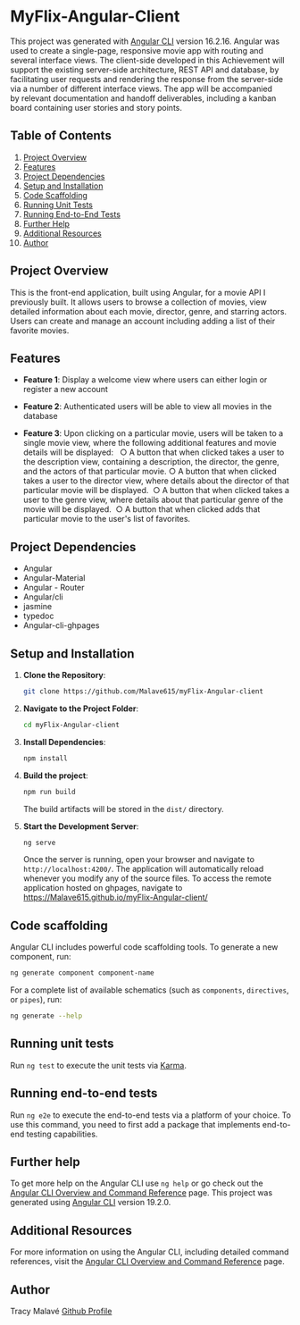 # MyFlix-Angular-Client

This project was generated with [Angular CLI](https://github.com/angular/angular-cli) version 16.2.16. Angular was used to create a single-page, responsive movie app with routing and several interface views. The client-side developed in this Achievement will support the existing server-side architecture, REST API and database, by facilitating user requests and rendering the response from the server-side via a number of different interface views. The app will be accompanied by relevant documentation and handoff deliverables, including a kanban board containing user stories and story points.

## Table of Contents

1.  [Project Overview](#project-overview)
2.  [Features](#features)
3.  [Project Dependencies](#project-dependencies)
4.  [Setup and Installation](#setup-and-installation)
5.  [Code Scaffolding](#code-scaffolding)
6.  [Running Unit Tests](#run-unit-tests)
7.  [Running End-to-End Tests](#running-end-to-end-tests)
8.  [Further Help](#further-help)
9.  [Additional Resources](#additional-resources)
10. [Author](#author)

## Project Overview

This is the front-end application, built using Angular, for a movie API I previously built. It allows users to browse a collection of movies, view detailed information about each movie, director, genre, and starring actors. Users can create and manage an account including adding a list of their favorite movies.

## Features

- **Feature 1**: Display a welcome view where users can either login or register a new account

- **Feature 2**: Authenticated users will be able to view all movies in the database

- **Feature 3**: Upon clicking on a particular movie, users will be taken to a single movie view, where the following additional features and movie details will be displayed:  
  ○ A button that when clicked takes a user to the description view, containing a description, the director, the genre, and the actors of that particular movie.
  ○ A button that when clicked takes a user to the director view, where details about the director of that particular movie will be displayed. 
  ○ A button that when clicked takes a user to the genre view, where details about that particular genre of the movie will be displayed. 
  ○ A button that when clicked adds that particular movie to the user's list of favorites.

## Project Dependencies

- Angular
- Angular-Material
- Angular - Router
- Angular/cli
- jasmine
- typedoc
- Angular-cli-ghpages

## Setup and Installation

1. **Clone the Repository**:

   ```bash
   git clone https://github.com/Malave615/myFlix-Angular-client
   ```

2. **Navigate to the Project Folder**:

   ```bash
   cd myFlix-Angular-client
   ```

3. **Install Dependencies**:

   ```bash
   npm install
   ```

4. **Build the project**:

   ```bash
   npm run build
   ```

   The build artifacts will be stored in the `dist/` directory.

5. **Start the Development Server**:

   ```bash
   ng serve
   ```

   Once the server is running, open your browser and navigate to `http://localhost:4200/`. The application will automatically reload whenever you modify any of the source files.
   To access the remote application hosted on ghpages, navigate to https://Malave615.github.io/myFlix-Angular-client/

## Code scaffolding

Angular CLI includes powerful code scaffolding tools. To generate a new component, run:

```bash
ng generate component component-name
```

For a complete list of available schematics (such as `components`, `directives`, or `pipes`), run:

```bash
ng generate --help
```

## Running unit tests

Run `ng test` to execute the unit tests via [Karma](https://karma-runner.github.io).

## Running end-to-end tests

Run `ng e2e` to execute the end-to-end tests via a platform of your choice. To use this command, you need to first add a package that implements end-to-end testing capabilities.

## Further help

To get more help on the Angular CLI use `ng help` or go check out the [Angular CLI Overview and Command Reference](https://angular.io/cli) page.
This project was generated using [Angular CLI](https://github.com/angular/angular-cli) version 19.2.0.

## Additional Resources

For more information on using the Angular CLI, including detailed command references, visit the [Angular CLI Overview and Command Reference](https://angular.dev/tools/cli) page.

## Author

Tracy Malavé
[Github Profile](https://github.com/Malave615)

